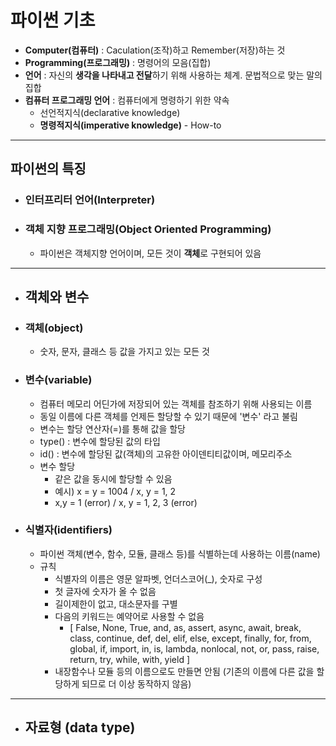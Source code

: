 # 파이썬 기초

- **Computer(컴퓨터)** : Caculation(조작)하고 Remember(저장)하는 것
- **Programming(프로그래밍)** : 명령어의 모음(집합)
- **언어** : 자신의 **생각을 나타내고 전달**하기 위해 사용하는 체계. 문법적으로 맞는 말의 집합
- **컴퓨터 프로그래밍 언어** : 컴퓨터에게 명령하기 위한 약속
  - 선언적지식(declarative knowledge)
  - **명령적지식(imperative knowledge)** - How-to

---

## 파이썬의 특징

- ### 인터프리터 언어(Interpreter)  

- ### 객체 지향 프로그래밍(Object Oriented Programming)
  - 파이썬은 객체지향 언어이며, 모든 것이 **객체**로 구현되어 있음

---

- ## 객체와 변수

- ### **객체(object)**
   - 숫자, 문자, 클래스 등 값을 가지고 있는 모든 것
- ### **변수(variable)** 
   - 컴퓨터 메모리 어딘가에 저장되어 있는 객체를 참조하기 위해 사용되는 이름
   - 동일 이름에 다른 객체를 언제든 할당할 수 있기 때문에 '변수' 라고 불림
   - 변수는 할당 연산자(=)를 통해 값을 할당
   - type() : 변수에 할당된 값의 타입
   - id() : 변수에 할당된 값(객체)의 고유한 아이덴티티값이며, 메모리주소
   - 변수 할당
     - 같은 값을 동시에 할당할 수 있음
     - 예시) x = y = 1004 / x, y = 1, 2 
     - x,y = 1 (error) / x, y = 1, 2, 3 (error)
- ### 식별자(identifiers)
   - 파이썬 객체(변수, 함수, 모듈, 클래스 등)를 식별하는데 사용하는 이름(name)
   -  규칙
      - 식별자의 이름은 영문 알파벳, 언더스코어(_), 숫자로 구성
      - 첫 글자에 숫자가 올 수 없음
      - 길이제한이 없고, 대소문자를 구별
      - 다음의 키워드는 예약어로 사용할 수 없음
        - [ False, None, True, and, as, assert, async, await, break, class, continue, def, del, elif, else, except, finally, for, from, global, if, import, in, is, lambda, nonlocal, not, or, pass, raise, return, try, while, with, yield ]
      - 내장함수나 모듈 등의 이름으로도 만들면 안됨 (기존의 이름에 다른 값을 할당하게 되므로 더 이상 동작하지 않음)


---

- ## 자료형 (data type)        